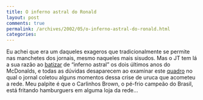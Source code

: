 ```yaml
---
title: O inferno astral do Ronald
layout: post
comments: true
permalink: /archives/2002/05/o-inferno-astral-do-ronald.html
categories:
---
```

Eu achei que era um daqueles exageros que tradicionalmente se permite nas manchetes dos jornais, mesmo naqueles mais sisudos. Mas o JT tem lá a sua razão ao <a href=http://jt.com.br/editorias/2002/05/14/eco021.html >batizar</a> de &#8220;inferno astral&#8221; os dois últimos anos do McDonalds, e todas as dúvidas desaparecem ao examinar este [quadro][1] no qual o jornal coletou alguns momentos dessa crise de uruca que acometeu a rede. Meu palpite é que o Carlinhos Brown, o pé-frio campeão do Brasil, está fritando hamburguers em alguma loja da rede&#8230;

 [1]: http://jt.com.br/editorias/2002/05/14/eco022.html